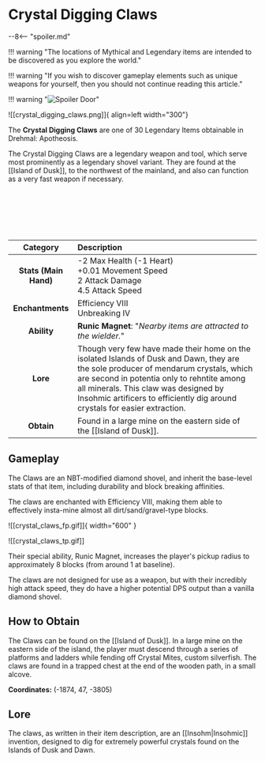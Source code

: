 # Crystal Digging Claws

--8<-- "spoiler.md"

!!! warning "The locations of Mythical and Legendary items are intended to be discovered as you explore the world."

!!! warning "If you wish to discover gameplay elements such as unique weapons for yourself, then you should not continue reading this article."

!!! warning "![Spoiler Door](/assets/img/spoiler_door.png)"

![[crystal_digging_claws.png]]{ align=left width="300"}

The **Crystal Digging Claws** are one of 30 Legendary Items obtainable in Drehmal: Apotheosis.

The Crystal Digging Claws are a legendary weapon and tool, which serve most prominently as a legendary shovel variant. They are found at the [[Island of Dusk]], to the northwest of the mainland, and also can function as a very fast weapon if necessary.

<br> <br> <br> <br> <br>

| Category | Description                 |
|:--------------------------------:|:-----------------------------------------------------------------------------------------------------------------------------------------------------------------------------|
| **Stats (Main Hand)**         | -2 Max Health (-1 Heart) <br> +0.01 Movement Speed <br> 2 Attack Damage <br> 4.5 Attack Speed            |
| **Enchantments**              | Efficiency VIII <br> Unbreaking IV |
| **Ability**                   | **Runic Magnet**: "*Nearby items are attracted to the wielder.*" |
| **Lore**                      | Though very few have made their home on the isolated Islands of Dusk and Dawn, they are the sole producer of mendarum crystals, which are second in potentia only to rehntite among all minerals. This claw was designed by Insohmic artificers to efficiently dig around crystals for easier extraction. |
| **Obtain**                    | Found in a large mine on the eastern side of the [[Island of Dusk]].   |

## Gameplay
The Claws are an NBT-modified diamond shovel, and inherit the base-level stats of that item, including durability and block breaking affinities.

The claws are enchanted with Efficiency VIII, making them able to effectively insta-mine almost all dirt/sand/gravel-type blocks. 

![[crystal_claws_fp.gif]]{ width="600" }

![[crystal_claws_tp.gif]]

Their special ability, Runic Magnet, increases the player's pickup radius to approximately 8 blocks (from around 1 at baseline).

The claws are not designed for use as a weapon, but with their incredibly high attack speed, they do have a higher potential DPS output than a vanilla diamond shovel.

## How to Obtain
The Claws can be found on the [[Island of Dusk]]. In a large mine on the eastern side of the island, the player must descend through a series of platforms and ladders while fending off Crystal Mites, custom silverfish. The claws are found in a trapped chest at the end of the wooden path, in a small alcove.

**Coordinates:** (-1874, 47, -3805)

## Lore
The claws, as written in their item description, are an [[Insohm|Insohmic]] invention, designed to dig for extremely powerful crystals found on the Islands of Dusk and Dawn.

